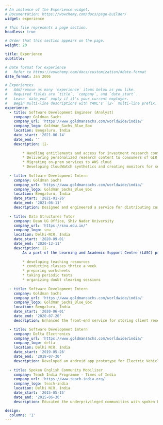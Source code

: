```yaml
---
# An instance of the Experience widget.
# Documentation: https://wowchemy.com/docs/page-builder/
widget: experience

# This file represents a page section.
headless: true

# Order that this section appears on the page.
weight: 20

title: Experience
subtitle:

# Date format for experience
#   Refer to https://wowchemy.com/docs/customization/#date-format
date_format: Jan 2006

# Experiences.
#   Add/remove as many `experience` items below as you like.
#   Required fields are `title`, `company`, and `date_start`.
#   Leave `date_end` empty if it's your current employer.
#   Begin multi-line descriptions with YAML's `|2-` multi-line prefix.
experience:
  - title: Software Development Engineer (Analyst)
    company: Goldman Sachs
    company_url: 'https://www.goldmansachs.com/worldwide/india/'
    company_logo: Goldman_Sachs_Blue_Box
    location: Bengaluru, India
    date_start: '2021-06-14'
    date_end: ''
    description: |2-
        
        * Handling entitlements and access for investment research content produced by the Global Investment Research (GIR) analysts
        * Delivering personalized research content to consumers of GIR platform as per their interests using recommendation models and business strategies
        * Migrating on-prem services to AWS cloud
        * Developing CloudWatch synthetics and creating monitors for services deployed on cloud
        
  - title: Software Development Intern
    company: Goldman Sachs
    company_url: 'https://www.goldmansachs.com/worldwide/india/'
    company_logo: Goldman_Sachs_Blue_Box
    location: Bengaluru, India
    date_start: '2021-01-26'
    date_end: '2021-06-11'
    description: Designed and engineered a service for distributing customized aggregated research content to GS clients via emails using AWS Lambda, Pinpoint and Apache Kafka.
    
  - title: Data Structures Tutor
    company: Dean UG Office, Shiv Nadar University
    company_url: 'https://snu.edu.in/'
    company_logo: snu
    location: Delhi-NCR, India
    date_start: '2020-09-01'
    date_end: '2020-12-11'
    description: |2- 
        As a part of the Learning and Academic Support Centre (LASC) programme of Shiv Nadar University, tutored undergraduate students for data structures course. Responsibilities included:
    
        * developing teaching resources
        * conducting classes thrice a week
        * preparing worksheets
        * taking periodic tests
        * organizing doubt clearing sessions
    
  - title: Software Development Intern
    company: Goldman Sachs
    company_url: 'https://www.goldmansachs.com/worldwide/india/'
    company_logo: Goldman_Sachs_Blue_Box
    location: Bengaluru, India
    date_start: '2020-06-01'
    date_end: '2020-07-20'
    description: Enhanced the front-end service for storing client research interest preferences.

  - title: Software Development Intern
    company: Delta Electronics
    company_url: 'https://www.goldmansachs.com/worldwide/india/'
    company_logo: delta
    location: Delhi NCR, India
    date_start: '2019-05-26'
    date_end: '2019-07-30'
    description: Developed an android app prototype for Electric Vehicle charging bookings and payments for standalone charging stations and documented the user manual.
    
  - title: Spoken English Community Mobilizer
    company: Teach India Programme - Times of India
    company_url: 'https://www.teach-india.org/'
    company_logo: teach-india
    location: Delhi NCR, India
    date_start: '2015-05-15'
    date_end: '2015-06-30'
    description: Educated the underprivileged communities with spoken English classes for better job opportunities given the necessity of this language in today’s modern world. 

design:
  columns: '1'
---
```

